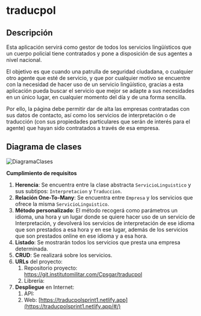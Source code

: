 # traducpol

## Descripción

Esta aplicación servirá como gestor de todos los servicios lingüísticos que un cuerpo policial tiene contratados y pone a disposición de sus agentes a nivel nacional.

El objetivo es que cuando una patrulla de seguridad ciudadana, o cualquier otro agente que esté de servicio, y que por cualquier motivo se encuentre con la necesidad de hacer uso de un servicio lingüístico, gracias a esta aplicación pueda buscar el servicio que mejor se adapte a sus necesidades en un único lugar, en cualquier momento del día y de una forma sencilla.

Por ello, la página debe permitir dar de alta las empresas contratadas con sus datos de contacto, así como los servicios de interpretación o de traducción (con sus propiedades particulares que serán de interés para el agente) que hayan sido contratados a través de esa empresa.

## Diagrama de clases

![DiagramaClases](https://git.institutomilitar.com/Cpsgar/traducpol/-/wikis/imagenes/DiagramaClases.png)

**Cumplimiento de requisitos**

1. **Herencia**: Se encuentra entre la clase abstracta `ServicioLinguistico` y sus subtipos: `Interpretacion` y `Traduccion`.
2. **Relación One-To-Many**: Se encuentra entre `Empresa` y los servicios que ofrece la misma `ServicioLinguistico`.
3. **Método personalizado**: El método recogerá como parámetros un idioma, una hora y un lugar donde se quiere hacer uso de un servicio de Interpretación, y devolverá los servicios de interpretación de ese idioma que son prestados a esa hora y en ese lugar, además de los servicios que son prestados online en ese idioma y a esa hora.
4. **Listado**: Se mostrarán todos los servicios que presta una empresa determinada.
5. **CRUD**: Se realizará sobre los servicios.
6. **URLs** del proyecto:
   1. Repositorio proyecto: https://git.institutomilitar.com/Cpsgar/traducpol 
   2. Librería: 
7. **Despliegue** en Internet:
   1. API: 
   2. Web: [https://traducpolsprint1.netlify.app](https://traducpolsprint1.netlify.app/#/)


